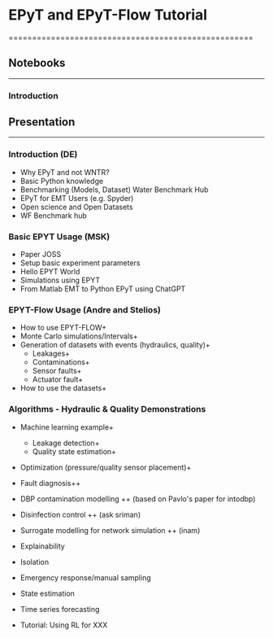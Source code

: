 # EPyT and EPyT-Flow Tutorial

====================================================

## Notebooks

---

### Introduction



## Presentation

---

### Introduction (DE)
- Why EPyT and not WNTR?
- Basic Python knowledge
- Benchmarking (Models, Dataset) Water Benchmark Hub
- EPyT for EMT Users (e.g. Spyder)
- Open science and Open Datasets
- WF Benchmark hub

### Basic EPYT Usage (MSK)
- Paper JOSS
- Setup basic experiment parameters
- Hello EPYT World
- Simulations using EPYT
- From Matlab EMT to Python EPyT using ChatGPT

### EPYT-Flow Usage (Andre and Stelios)
- How to use EPYT-FLOW+
- Monte Carlo simulations/Intervals+
- Generation of datasets with events (hydraulics, quality)+
  - Leakages+
  - Contaminations+
  - Sensor faults+
  - Actuator fault+
- How to use the datasets+

### Algorithms - Hydraulic & Quality Demonstrations
- Machine learning example+ 
  - Leakage detection+
  - Quality state estimation+
- Optimization (pressure/quality sensor placement)+
- Fault diagnosis++
- DBP contamination modelling ++ (based on Pavlo's paper for intodbp)
- Disinfection control ++ (ask sriman)
- Surrogate modelling for network simulation ++ (inam)

- Explainability
- Isolation
- Emergency response/manual sampling
- State estimation
- Time series forecasting
- Tutorial: Using RL for XXX

